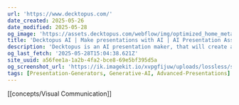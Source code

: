 ```yaml
---
url: 'https://www.decktopus.com/'
date_created: 2025-05-26
date_modified: 2025-05-28
og_image: 'https://assets.decktopus.com/webflow/img/optimized_home_meta.jpg'
title: 'Decktopus AI | Make presentations with AI | AI Presentation Assistant'
description: 'Decktopus is an AI presentation maker, that will create amazing presentations in seconds. You only need to type the presentation title and your presentation is ready.'
og_last_fetch: '2025-05-28T15:04:38.621Z'
site_uuid: a56fee1a-1a2b-4fa2-bce8-69e5bf395d5a
og_screenshot_url: 'https://ik.imagekit.io/xvpgfijuw/uploads/lossless/screenshots/20250528_Decktopus_AI_og_screenshot.jpeg'
tags: [Presentation-Generators, Generative-AI, Advanced-Presentations]
---
```


[[concepts/Visual Communication]]